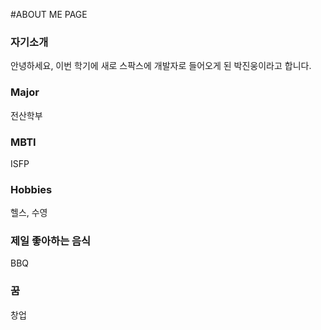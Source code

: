 #ABOUT ME PAGE

### 자기소개
안녕하세요, 이번 학기에 새로 스팍스에 개발자로 들어오게 된 박진웅이라고 합니다.

### Major
전산학부

### MBTI
ISFP

### Hobbies
헬스, 수영

### 제일 좋아하는 음식
BBQ

### 꿈
창업
